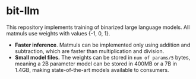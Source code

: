 # bit-llm

This repository implements training of binarized large language models. All matmuls use weights with values {-1, 0, 1}.

- **Faster inference**. Matmuls can be implemented only using addition and subtraction, which are faster than multiplication and division.
- **Small model files.** The weights can be stored in `num of params/5` bytes, meaning a 2B parameter model can be stored in 400MB or a 7B in 1.4GB, making state-of-the-art models available to consumers.
